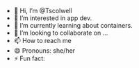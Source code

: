 - 👋 Hi, I’m @Tscolwell
- 👀 I’m interested in app dev.
- 🌱 I’m currently learning about containers.
- 💞️ I’m looking to collaborate on ...
- 📫 How to reach me 
- 😄 Pronouns: she/her
- ⚡ Fun fact: 

<!---
Tscolwell/Tscolwell is a ✨ special ✨ repository because its `README.md` (this file) appears on your GitHub profile.
You can click the Preview link to take a look at your changes.
--->
